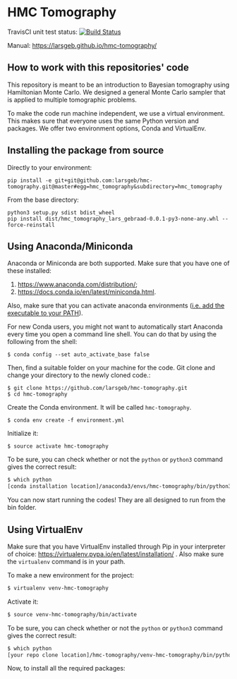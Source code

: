 # HMC Tomography

TravisCI unit test status: 
[![Build Status](https://travis-ci.com/larsgeb/hmc-tomography.svg?token=G43u7wF834znRn3jm2mR&branch=master)](https://travis-ci.com/larsgeb/hmc-tomography)

Manual:
https://larsgeb.github.io/hmc-tomography/

## How to work with this repositories' code

This repository is meant to be an introduction to Bayesian tomography using Hamiltonian Monte Carlo. We designed a general Monte Carlo sampler that is applied to multiple tomographic problems.

To make the code run machine independent, we use a virtual environment. This makes sure that everyone uses the same Python version and packages. We offer two environment options, Conda and VirtualEnv.

## Installing the package from source

Directly to your environment:
```
pip install -e git+git@github.com:larsgeb/hmc-tomography.git@master#egg=hmc_tomography&subdirectory=hmc_tomography
```

From the base directory:

```
python3 setup.py sdist bdist_wheel 
pip install dist/hmc_tomography_lars_gebraad-0.0.1-py3-none-any.whl --force-reinstall
```

## Using Anaconda/Miniconda
Anaconda or Miniconda are both supported. Make sure that you have one of these installed: 

1.  https://www.anaconda.com/distribution/;
2.  https://docs.conda.io/en/latest/miniconda.html.

Also, make sure that you can activate anaconda environments ([i.e. add the executable to your PATH](https://support.anaconda.com/customer/en/portal/articles/2621189-conda-%22command-not-found%22-error)). 

For new Conda users, you might not want to automatically start Anaconda every time you open a command line shell. You can do that by using the following from the shell:
```
$ conda config --set auto_activate_base false
```

Then, find a suitable folder on your machine for the code. Git clone and change your directory to the newly cloned code.:
```
$ git clone https://github.com/larsgeb/hmc-tomography.git
$ cd hmc-tomography
```
Create the Conda environment. It will be called `hmc-tomography`.
```
$ conda env create -f environment.yml
```
Initialize it:
```
$ source activate hmc-tomography
```

To be sure, you can check whether or not the ```python``` or ```python3``` command gives the correct result: 
```bash
$ which python                                                         
[conda installation location]/anaconda3/envs/hmc-tomography/bin/python3
```

You can now start running the codes! They are all designed to run from the bin folder.

## Using VirtualEnv

Make sure that you have VirtualEnv installed through Pip in your interpreter of choice: https://virtualenv.pypa.io/en/latest/installation/ . Also make sure the ```virtualenv``` command is in your path.

To make a new environment for the project:

```bash
$ virtualenv venv-hmc-tomography
```

Activate it:

```bash
$ source venv-hmc-tomography/bin/activate
```

To be sure, you can check whether or not the ```python``` or ```python3``` command gives the correct result: 
```bash
$ which python                                                            
[your repo clone location]/hmc-tomography/venv-hmc-tomography/bin/python
```
Now, to install all the required packages:
